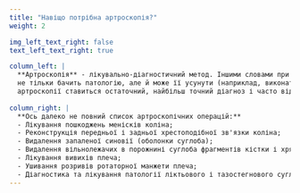 ```yaml
---
title: "Навіщо потрібна артроскопія?"
weight: 2

img_left_text_right: false
text_left_text_right: true

column_left: |
  **Артроскопія** - лікувально-діагностичний метод. Іншими словами при артроскопії (на відміну від МРТ, наприклад) лікар 
  не тільки бачить патологію, але й може її усунути (наприклад, виконати ушивання розриву зв'язки). За допомогою 
  артроскопії ставиться остаточний, найбільш точний діагноз і часто відразу ж проводиться коригування виявленої патології.
  
column_right: |
  **Ось далеко не повний список артроскопічних операцій:**
  - Лікування пошкоджень менісків коліна; 
  - Реконструкція передньої і задньої хрестоподібної зв'язки коліна;
  - Видалення запаленої синовії (оболонки суглоба); 
  - Видалення вільнолежачих в порожнині суглоба фрагментів кістки і хряща; 
  - Лікування вивихів плеча; 
  - Ушивання розривів ротаторної манжети плеча; 
  - Діагностика та лікування патології ліктьового і тазостегнового суглобів;
---
```

